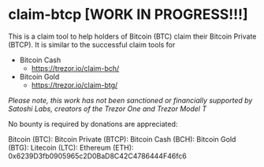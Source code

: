 # claim-btcp    [WORK IN PROGRESS!!!]

This is a claim tool to help holders of Bitcoin (BTC) claim their Bitcoin Private (BTCP).
It is similar to the successful claim tools for
* Bitcoin Cash 
  * https://trezor.io/claim-bch/
* Bitcoin Gold 
  *  https://trezor.io/claim-btg/



_Please note, this work has not been sanctioned or financially supported by Satoshi Labs, creators of the Trezor One and Trezor Model T_

No bounty is required by donations are appreciated:

Bitcoin (BTC):
Bitcoin Private (BTCP):
Bitcoin Cash (BCH):
Bitcoin Gold (BTG): 
Litecoin (LTC):
Ethereum (ETH): 0x6239D3fb0905965c2D0BaD8C42C4786444F46fc6
